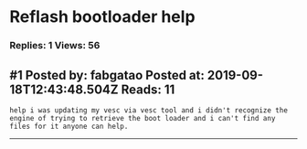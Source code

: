 # Reflash bootloader help

### Replies: 1 Views: 56

## \#1 Posted by: fabgatao Posted at: 2019-09-18T12:43:48.504Z Reads: 11

```
help i was updating my vesc via vesc tool and i didn't recognize the engine of trying to retrieve the boot loader and i can't find any files for it anyone can help.
```

---
